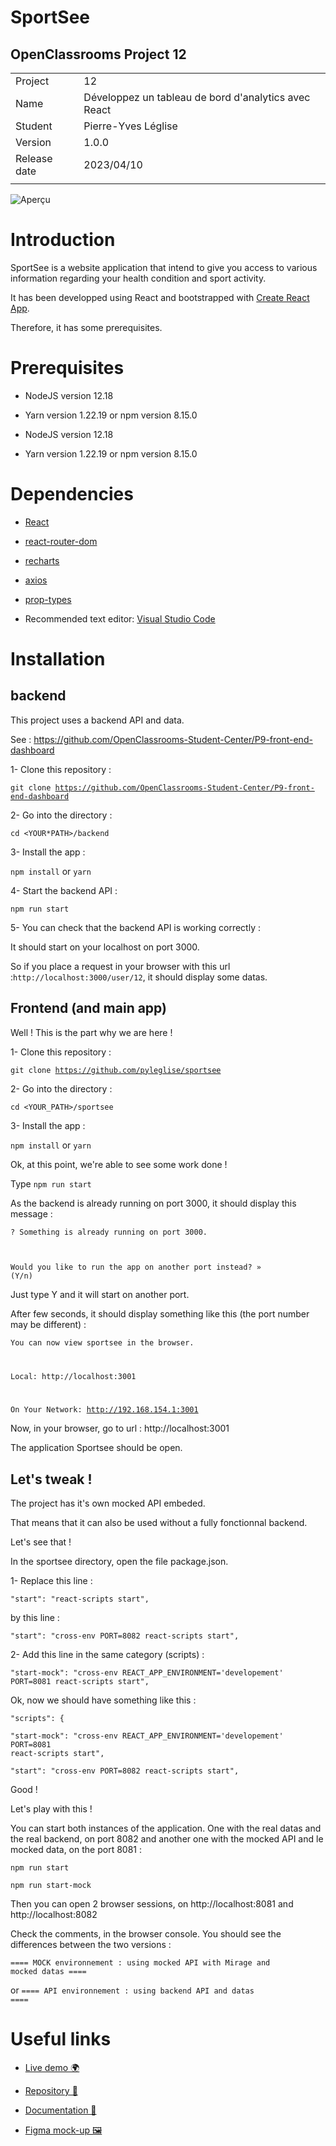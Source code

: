 # SportSee

## OpenClassrooms Project 12

|              |                                                      |
| ------------ | ---------------------------------------------------- |
| Project      | 12                                                   |
| Name         | Développez un tableau de bord d'analytics avec React |
| Student      | Pierre-Yves Léglise                                  |
| Version      | 1.0.0                                                |
| Release date | 2023/04/10                                           |
|              |                                                      |

![Aperçu](https://www.axialdata.net/oc/p12-snapshot.jpg)

# Introduction

SportSee is a website application that intend to give you access to various information regarding your health condition and sport activity.

It has been developped using React and bootstrapped with [Create React App](https://github.com/facebook/create-react-app).

Therefore, it has some prerequisites.

# Prerequisites

- NodeJS version 12.18

- Yarn version 1.22.19 or npm version 8.15.0
- NodeJS version 12.18

- Yarn version 1.22.19 or npm version 8.15.0

# Dependencies

- [React](https://reactjs.org/)

- [react-router-dom](https://reactrouter.com/web/guides/quick-start)

- [recharts](https://recharts.org/en-US/)

- [axios](https://axios-http.com/)

- [prop-types](https://github.com/facebook/prop-types)

- Recommended text editor: [Visual Studio Code](https://code.visualstudio.com/)

# Installation

## backend

This project uses a backend API and data.

See : https://github.com/OpenClassrooms-Student-Center/P9-front-end-dashboard

1- Clone this repository :

<code>git clone https://github.com/OpenClassrooms-Student-Center/P9-front-end-dashboard</code>

2- Go into the directory :

<code>cd <YOUR\*PATH>/backend</code>

3- Install the app :

<code>npm install</code> or <code>yarn</code>

4- Start the backend API :

<code>npm run start</code>

5- You can check that the backend API is working correctly :

It should start on your localhost on port 3000.

So if you place a request in your browser with this url :<code>http://localhost:3000/user/12</code>, it should display some datas.

## Frontend (and main app)

Well ! This is the part why we are here !

1- Clone this repository :

<code>git clone https://github.com/pyleglise/sportsee</code>

2- Go into the directory :

<code>cd <YOUR_PATH>/sportsee</code>

3- Install the app :

<code>npm install</code> or <code>yarn</code>

Ok, at this point, we're able to see some work done !

Type <code>npm run start</code>

As the backend is already running on port 3000, it should display this message :

<code>? Something is already running on port 3000.

Would you like to run the app on another port instead? » (Y/n)</code>

Just type Y and it will start on another port.

After few seconds, it should display something like this (the port number may be different) :

<code>You can now view sportsee in the browser.

Local: http://localhost:3001

On Your Network: http://192.168.154.1:3001</code>

Now, in your browser, go to url : http://localhost:3001

The application Sportsee should be open.

## Let's tweak !

The project has it's own mocked API embeded.

That means that it can also be used without a fully fonctionnal backend.

Let's see that !

In the sportsee directory, open the file package.json.

1- Replace this line :

<code>"start": "react-scripts start",</code>

by this line :

<code>"start": "cross-env PORT=8082 react-scripts start",</code>

2- Add this line in the same category (scripts) :

<code>"start-mock": "cross-env REACT_APP_ENVIRONMENT='developement' PORT=8081 react-scripts start",</code>

Ok, now we should have something like this :

<code>"scripts": {\
"start-mock": "cross-env REACT_APP_ENVIRONMENT='developement' PORT=8081 react-scripts start",\
"start": "cross-env PORT=8082 react-scripts start",</code>

Good !

Let's play with this !

You can start both instances of the application. One with the real datas and the real backend, on port 8082 and another one with the mocked API and le mocked data, on the port 8081 :

<code>npm run start\
npm run start-mock</code>

Then you can open 2 browser sessions, on http://localhost:8081 and http://localhost:8082

Check the comments, in the browser console. You should see the differences between the two versions :

<code>==== MOCK environnement : using mocked API with Mirage and mocked datas ==== </code>

or <code>==== API environnement : using backend API and datas ====</code>

# Useful links

- [Live demo 🌍](https://pyleglise.github.io/sportsee/)

- [Repository 📖](https://github.com/pyleglise/sportsee)

- [Documentation 📑](https://pyleglise.github.io/jsdoc-p12/)

- [Figma mock-up 🖼️](https://www.figma.com/file/BMomGVZqLZb811mDMShpLu/UI-design-Sportify-FR?node-id=1%3A2)
